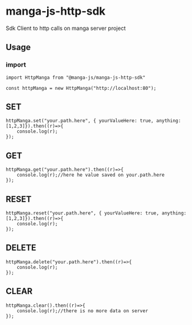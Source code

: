 # manga-js-http-sdk

Sdk Client to http calls on manga server project

## Usage

### import

```
import HttpManga from "@manga-js/manga-js-http-sdk"

const httpManga = new HttpManga("http://localhost:80");

```

## SET 

```
httpManga.set("your.path.here", { yourValueHere: true, anything:[1,2,3]}).then((r)=>{
    console.log(r);
});
```

## GET 

```
httpManga.get("your.path.here").then((r)=>{
    console.log(r);//here he value saved on your.path.here
});
```

## RESET

```
httpManga.reset("your.path.here", { yourValueHere: true, anything:[1,2,3]}).then((r)=>{
    console.log(r);
});
```

## DELETE

```
httpManga.delete("your.path.here").then((r)=>{
    console.log(r);
});
```

## CLEAR

```
httpManga.clear().then((r)=>{
    console.log(r);//there is no more data on server
});
```

